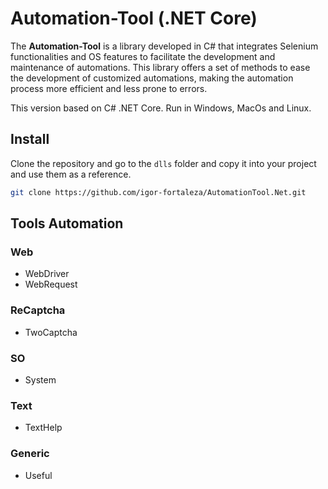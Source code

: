 # Automation-Tool (.NET Core)

The **Automation-Tool** is a library developed in C# that integrates Selenium functionalities and OS features to facilitate the development and maintenance of automations. This library offers a set of methods to ease the development of customized automations, making the automation process more efficient and less prone to errors.

This version based on C# .NET Core. Run in Windows, MacOs and Linux.

## Install

Clone the repository and go to the `dlls` folder and copy it into your project and use them as a reference.

```bash
git clone https://github.com/igor-fortaleza/AutomationTool.Net.git
```

## Tools Automation

### Web

- WebDriver
- WebRequest

### ReCaptcha

- TwoCaptcha

### SO

- System

### Text

- TextHelp

### Generic

- Useful
